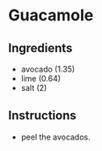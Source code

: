 # Guacamole
## Ingredients
* avocado (1.35)
* lime (0.64)
* salt (2)
## Instructions
* peel the avocados.
